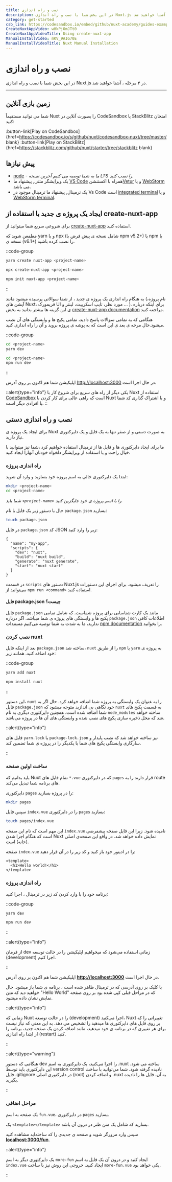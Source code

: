 ```yaml
---
title: نصب و راه اندازی
description: در این بخش شما با نصب و راه اندازی Nuxt.js در ۴ مرحله ، آشنا خواهید شد.
category: get-started
csb_link: https://codesandbox.io/embed/github/nuxt-academy/guides-examples/tree/master/01_get_started/01_installation?fontsize=14&hidenavigation=1&theme=dark
CreateNuxtAppVideo: wHkPjOmJTt0
CreateNuxtAppVideoTitle: Using create-nuxt-app
ManualInstallVideo: mKV_9AIG70E
ManualInstallVideoTitle: Nuxt Manual Installation
---
```


# نصب و راه اندازی

در این بخش شما با نصب و راه اندازی Nuxt.js در ۴ مرحله ، آشنا خواهید شد.

---

## زمین بازی آنلاین

شما می توانید مستقیماً Nuxt را بصورت آنلاین در CodeSandbox یا StackBlitz امتحان کنید:

:button-link[Play on CodeSandbox]{href=https://codesandbox.io/s/github/nuxt/codesandbox-nuxt/tree/master/ blank}
:button-link[Play on StackBlitz]{href=https://stackblitz.com/github/nuxt/starter/tree/stackblitz blank}

## پیش نیاز‌ها

- [node](https://nodejs.org) - _ما به شما توصیه می کنیم آخرین نسخه LTS را نصب کنید_.
- یک ویرایشگر متنی, پیشنهاد ما [VS Code](https://code.visualstudio.com/) همراه با اکستنشن[Vetur](https://marketplace.visualstudio.com/items?itemName=octref.vetur) و یا [WebStorm](https://www.jetbrains.com/webstorm/) می باشد.
- یک ترمینال, پیشنهاد ما ترمینال موجود در Vs Code است [integrated terminal](https://code.visualstudio.com/docs/editor/integrated-terminal) و یا [WebStorm terminal](https://www.jetbrains.com/help/webstorm/terminal-emulator.html).

## ایجاد یک پروژه ی جدید با استفاده از create-nuxt-app

برای شروعی سریع شما میتوانید از [create-nuxt-app](https://github.com/nuxt/create-nuxt-app) استفاده کنید.

مطمعن شوید که yarn و یا npx (شامل نسخه ی پیش فرض با npm v5.2+) یا npm با نسخه ی (v6.1+) را نصب کرده باشید.

::code-group

```bash [Yarn]
yarn create nuxt-app <project-name>
```

```bash [NPX]
npx create-nuxt-app <project-name>
```

```bash [NPM]
npm init nuxt-app <project-name>
```

::

به هنگام راه اندازی یک پروژه ی جدید ، از شما سوالاتی پرسیده میشود مانند (نام پروژه، آپشن های Nuxt، فریمورک UI مورد نظر، تایپ اسکریپت، لینتر و ... ). برای اینکه درباره ی این گزینه ها بیشتر بدانید به بخش [create-nuxt-app documentation](https://github.com/nuxt/create-nuxt-app/blob/master/README.md) مراجعه کنید.

هنگامی که به تمامی سوالات پاسخ دادید، تمامی پکیج ها و وابستگی های آن نصب میشود.حال مرحه ی بعد ی این است که به پوشه ی پروژه بروید و آن را راه اندازی کنید.

::code-group

```bash [Yarn]
cd <project-name>
yarn dev
```

```bash [NPM]
cd <project-name>
npm run dev
```

::

اپلیکیشن شما هم اکنون بر روی آدرس [http://localhost:3000](http://localhost:3000) در حال اجرا است.

::alert{type="info"}
یکی دیگر از راه های سریع برای شروع کار با Nuxt استفاده از [CodeSandbox](https://template.nuxtjs.org) است که راهی عالی برای کار کردن با Nuxt و یا اشتراک گذاری کد شما با افرادی دیگر است.
::

## نصب و راه اندازی دستی

برای ایجاد یک پروژه ی Nuxt به صورت دستی و از صفر تنها به یک فایل و یک دایرکتوری نیاز دارید.

ما برای ایجاد دایرکتوری ها و فایل ها از ترمینال استفاده خواهیم کرد ،شما نیز میتوانید با خیال راحت و با استفاده از ویرایشگر دلخواه خودتان آنهارا ایجاد کنید.

### راه اندازی پروژه

ابتدا یک دایرکتوری خالی به اسم پروژه خود بسازید و وارد آن شوید:

```bash
mkdir <project-name>
cd <project-name>
```

_شما باید `<project-name>` را با اسم پروژه ی خود جایگزین کنید._

حال با دستور زیر یک فایل با نام `package.json` بسازید:

```bash
touch package.json
```

در فایل `package.json` کد JSON زیر را وارد کنید:

```json{}[package.json]
{
  "name": "my-app",
  "scripts": {
    "dev": "nuxt",
    "build": "nuxt build",
    "generate": "nuxt generate",
    "start": "nuxt start"
  }
}
```

در قسمت `scripts` دستور های Nuxt.js را تعریف میشود. برای اجرای این دستورات می‌توانید از `npm run <command>` استفاده کنید.

#### **فایل package.json چیست؟**

فایل `package.json` مانند یک کارت شناسایی برای پروژه شماست. که شامل تمامی پکیج ها و وابستگی های پروژه ی شما میباشد. اگر درباره `package.json` اطلاعات کافی ندارید، ما به شدت به شما توصیه می‌کنیم مستندات [npm documentation](https://docs.npmjs.com/creating-a-package-json-file) را بخوانید.

### نصب کردن nuxt

بعد از اینکه فایل `package.json` ساخته شد، `nuxt` را از طریق `npm` یا `yarn` به پروژه ی خود اضافه کنید. همانند زیر:

::code-group

```bash [Yarn]
yarn add nuxt
```

```bash [NPM]
npm install nuxt
```

::

این دستور، `nuxt` را به عنوان یک وابستگی به پروژه شما اضافه خواهد کرد. حال اگر به فایل `package.json` خود نگاهی بی اندازید متوجه میشود که `nuxt` به قسمت پکیج های شما اضافه شده است. همچنین دایرکتوری دیگری به نام `node_modules` ساخته خواهد شد که محل ذخیره سازی پکیج های نصب شده و وابستگی های آن ها در پروژه می‌باشد.

::alert{type="info"}

فایل های `yarn.lock` یا `package-lock.json` نیز ساخته خواهد شد که نصب پایدار و سازگاری وابستگی پکیج های شما با یکدیگر را در پروژه ی شما تضمین کند.

::

### ساخت اولین صفحه

باید بدانیم که Nuxt تمام فایل های `*.vue` که در دایرکتوری `pages` قرار دارند را به route های برنامه شما تبدیل می‌کند.

دایرکتوری `pages` را در پروژه بسازید:

```bash
mkdir pages
```

سپس فایل `index.vue` را در دایرکتوری `pages` بسازید:

```bash
touch pages/index.vue
```

این مهم است که نام این صفحه `index.vue` نامیده شود. زیرا این فایل صفحه پیشفرضی است که هنگام اجرا شدن Nuxt نمایش داده خواهد شد. در واقع این صفحه‌ی اصلی (خانه) است.

صفحه `index.vue` را در ادیتور خود باز کنید و کد زیر را در آن قرار دهید:

```html{}[pages/index.vue]
<template>
  <h1>Hello world!</h1>
</template>
```

### راه اندازی پروژه

برنامه خود را با وارد کردن کد زیر در ترمینال ، اجرا کنید:

::code-group

```bash [Yarn]
yarn dev
```

```bash [NPM]
npm run dev
```

::

::alert{type="info"}

از فرمان dev زمانی استفاده می‌شود که میخواهیم اپلیکیشن را در حالت توسعه (development) اجرا کنیم.

::

اپلیکیشن شما هم اکنون بر روی آدرس **[http://localhost:3000](http://localhost:3000/)** در حال اجرا است.

با کلیک بر روی آدرسی که در ترمینال ظاهر شده است ، برنامه ی شما باز میشود. حال خواهید دید که متن "Hello World" که در مراحل قبلی کپی شده بود بر روی صفحه نمایش نشان داده میشود.

::alert{type="info"}

زمانی که Nuxt را در حالت توسعه (development) اجرا می‌کنید، Nuxt تغییراتی را که بر روی فایل های دایرکتوری ها میدهید را تشخیص می دهد. به این معنی که نیاز نیست برای هر تغییری که در برنامه ی خود میدهید، مانند اضافه کردن یک صفحه جدید، برنامه را از ابتدا راه اندازی (restart) کنید.

::

::alert{type="warning"}

هنگامی که دستور dev را اجرا می‌کنید، یک دایرکتوری به اسم .nuxt ساخته می شود. این دایرکتوری باید توسط version control نادیده گرفته شود. شما می‌توانید با ساخت فایل .gitignore در دایرکتوری اصلی (root) و اضافه کردن .nuxt به آن، فایل ها را نادیده بگیرید.

::

### مراحل اضافی

یک صفحه به اسم `fun.vue`، در دایرکتوری `pages` بسازید.

یک `<template></template>` بسازید که شامل یک متن طنز در درون آن باشد.

سپس وارد مرورگر شوید و صفحه ی جدیدی را که ساخته‌اید مشاهده کنید **[localhost:3000/fun](http://localhost:3000/fun)**.

::alert{type="info"}

یک دایرکتوری دیگر به اسم `more-fun` ایجاد کنید و در درون آن یک فایل به اسم `index.vue` ایجاد کنید. خروجی این روش نیز با ساخت `more-fun.vue` یکی خواهد بود.

::
